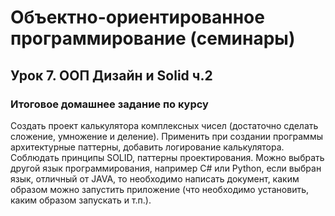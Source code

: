 # Объектно-ориентированное программирование (семинары)
## Урок 7. ООП Дизайн и Solid ч.2
### Итоговое домашнее задание по курсу

Создать проект калькулятора комплексных чисел (достаточно сделать сложение, умножение и деление).
Применить при создании программы архитектурные паттерны, добавить логирование калькулятора.
Соблюдать принципы SOLID, паттерны проектирования.
Можно выбрать другой язык программирования, например C# или Python, если выбран язык, отличный от JAVA,
то необходимо написать документ, каким образом можно запустить приложение (что необходимо установить,
каким образом запускать и т.п.).
